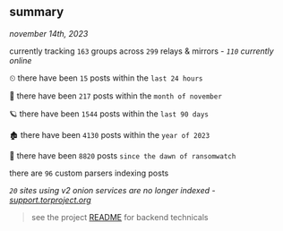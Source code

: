 
## summary
_november 14th, 2023_

currently tracking `163` groups across `299` relays & mirrors - _`110` currently online_

⏲ there have been `15` posts within the `last 24 hours`

🦈 there have been `217` posts within the `month of november`

🪐 there have been `1544` posts within the `last 90 days`

🏚 there have been `4130` posts within the `year of 2023`

🦕 there have been `8820` posts `since the dawn of ransomwatch`

there are `96` custom parsers indexing posts

_`20` sites using v2 onion services are no longer indexed - [support.torproject.org](https://support.torproject.org/onionservices/v2-deprecation/)_

> see the project [README](https://github.com/joshhighet/ransomwatch#ransomwatch--) for backend technicals
